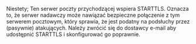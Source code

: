 
Niestety; Ten serwer poczty przychodzącej wspiera STARTTLS. Oznacza to, że 
serwer nadawczy może nawiązać bezpieczne połączenie z tym serwerem 
pocztowym, który sprawia, że jest podatny na podsłuchy przez (pasywnie) 
atakujących. Należy zwrócić się do dostawcy e-mail aby udostępnić STARTTLS i
 skonfigurować go poprawnie.
